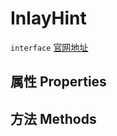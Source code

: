 # InlayHint
`interface` [官网地址](https://microsoft.github.io/monaco-editor/docs.html#interfaces/languages.InlayHint.html)
## 属性 Properties
## 方法 Methods

